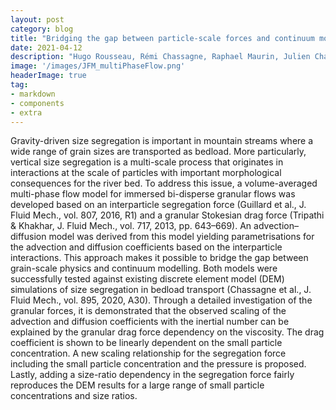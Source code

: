 ```yaml
---
layout: post
category: blog
title: "Bridging the gap between particle-scale forces and continuum modelling of size segregation: application to bedload transport - Journal Of Fluid Mechanics"
date: 2021-04-12
description: "Hugo Rousseau, Rémi Chassagne, Raphael Maurin, Julien Chauchat, and Philippe Frey"
image: '/images/JFM_multiPhaseFlow.png'
headerImage: true
tag:
- markdown
- components
- extra
---
```

Gravity-driven size segregation is important in mountain streams where a wide range of grain sizes are transported as bedload. More particularly, vertical size segregation is a multi-scale process that originates in interactions at the scale of particles with important morphological consequences for the river bed. To address this issue, a volume-averaged multi-phase flow model for immersed bi-disperse granular flows was developed based on an interparticle segregation force (Guillard et al., J. Fluid Mech., vol. 807, 2016, R1) and a granular Stokesian drag force (Tripathi & Khakhar, J. Fluid Mech., vol. 717, 2013, pp. 643–669). An advection–diffusion model was derived from this model yielding parametrisations for the advection and diffusion coefficients based on the interparticle interactions. This approach makes it possible to bridge the gap between grain-scale physics and continuum modelling. Both models were successfully tested against existing discrete element model (DEM) simulations of size segregation in bedload transport (Chassagne et al., J. Fluid Mech., vol. 895, 2020, A30). Through a detailed investigation of the granular forces, it is demonstrated that the observed scaling of the advection and diffusion coefficients with the inertial number can be explained by the granular drag force dependency on the viscosity. The drag coefficient is shown to be linearly dependent on the small particle concentration. A new scaling relationship for the segregation force including the small particle concentration and the pressure is proposed. Lastly, adding a size-ratio dependency in the segregation force fairly reproduces the DEM results for a large range of small particle concentrations and size ratios.
